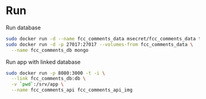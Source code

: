 
Run
===

Run database
```bash
sudo docker run -d --name fcc_comments_data msecret/fcc_comments_data true
sudo docker run -d -p 27017:27017 --volumes-from fcc_comments_data \
  --name fcc_comments_db mongo
```

Run app with linked database
```bash
sudo docker run -p 8080:3000 -t -i \
  --link fcc_comments_db:db \
  -v `pwd`:/srv/app \
  --name fcc_comments_api fcc_comments_api_img
```
